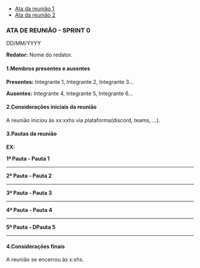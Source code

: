 
- [Ata da reunião 1](ata-reuniao1.md)
- [Ata da reunião 2](ata-reuniao2.md)

### ATA DE REUNIÃO - SPRINT 0
DD/MM/YYYY

**Redator:** Nome do redator.

#### 1.Membros presentes e ausentes

**Presentes:** Integrante 1, Integrante 2, Integrante 3...

**Ausentes:** Integrante 4, Integrante 5, Integrante 6...

#### 2.Considerações iniciais da reunião

A reunião iniciou às xx:xxhs via plataforma(discord, teams, ...).

#### 3.Pautas da reunião

**EX:**

**1ª Pauta -  Pauta 1**

***

**2ª Pauta - Pauta 2**

***

**3ª Pauta - Pauta 3**

***

**4ª Pauta - Pauta 4**

***

**5ª Pauta - DPauta 5**

***

#### 4.Considerações finais

A reunião se encerrou às x:xhs.